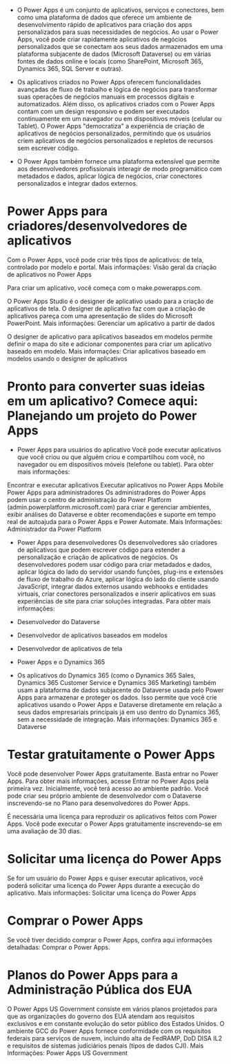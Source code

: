 - O Power Apps é um conjunto de aplicativos, serviços e conectores, bem como uma plataforma de dados que oferece um ambiente de desenvolvimento rápido de aplicativos para criação dos apps personalizados para suas necessidades de negócios. Ao usar o Power Apps, você pode criar rapidamente aplicativos de negócios personalizados que se conectam aos seus dados armazenados em uma plataforma subjacente de dados (Microsoft Dataverse) ou em várias fontes de dados online e locais (como SharePoint, Microsoft 365, Dynamics 365, SQL Server e outras).


- Os aplicativos criados no Power Apps oferecem funcionalidades avançadas de fluxo de trabalho e lógica de negócios para transformar suas operações de negócios manuais em processos digitais e automatizados. Além disso, os aplicativos criados com o Power Apps contam com um design responsivo e podem ser executados continuamente em um navegador ou em dispositivos móveis (celular ou Tablet). O Power Apps "democratiza" a experiência de criação de aplicativos de negócios personalizados, permitindo que os usuários criem aplicativos de negócios personalizados e repletos de recursos sem escrever código.

- O Power Apps também fornece uma plataforma extensível que permite aos desenvolvedores profissionais interagir de modo programático com metadados e dados, aplicar lógica de negócios, criar conectores personalizados e integrar dados externos.

# Power Apps para criadores/desenvolvedores de aplicativos
Com o Power Apps, você pode criar três tipos de aplicativos: de tela, controlado por modelo e portal. Mais informações: Visão geral da criação de aplicativos no Power Apps

Para criar um aplicativo, você começa com o make.powerapps.com.

O Power Apps Studio é o designer de aplicativo usado para a criação de aplicativos de tela. O designer de aplicativo faz com que a criação de aplicativos pareça com uma apresentação de slides do Microsoft PowerPoint. Mais informações: Gerenciar um aplicativo a partir de dados

O designer de aplicativo para aplicativos baseados em modelos permite definir o mapa do site e adicionar componentes para criar um aplicativo baseado em modelo. Mais informações: Criar aplicativos baseado em modelos usando o designer de aplicativos

# Pronto para converter suas ideias em um aplicativo? Comece aqui: Planejando um projeto do Power Apps

- Power Apps para usuários do aplicativo
Você pode executar aplicativos que você criou ou que alguém criou e compartilhou com você, no navegador ou em dispositivos móveis (telefone ou tablet). Para obter mais informações:

Encontrar e executar aplicativos
Executar aplicativos no Power Apps Mobile
Power Apps para administradores
Os administradores do Power Apps podem usar o centro de administração do Power Platform (admin.powerplatform.microsoft.com) para criar e gerenciar ambientes, exibir análises do Dataverse e obter recomendações e suporte em tempo real de autoajuda para o Power Apps e Power Automate. Mais Informações: Administrador da Power Platform

- Power Apps para desenvolvedores
Os desenvolvedores são criadores de aplicativos que podem escrever código para estender a personalização e criação de aplicativos de negócios. Os desenvolvedores podem usar código para criar metadados e dados, aplicar lógica do lado do servidor usando funções, plug-ins e extensões de fluxo de trabalho do Azure, aplicar lógica do lado do cliente usando JavaScript, integrar dados externos usando webhooks e entidades virtuais, criar conectores personalizados e inserir aplicativos em suas experiências de site para criar soluções integradas. Para obter mais informações:

- Desenvolvedor do Dataverse
- Desenvolvedor de aplicativos baseados em modelos
- Desenvolvedor de aplicativos de tela
- Power Apps e o Dynamics 365
- Os aplicativos do Dynamics 365 (como o Dynamics 365 Sales, Dynamics 365 Customer Service e Dynamics 365 Marketing) também usam a plataforma de dados subjacente do Dataverse usada pelo Power Apps para armazenar e proteger os dados. Isso permite que você crie aplicativos usando o Power Apps e Dataverse diretamente em relação a seus dados empresariais principais já em uso dentro do Dynamics 365, sem a necessidade de integração. Mais informações: Dynamics 365 e Dataverse

# Testar gratuitamente o Power Apps
Você pode desenvolver Power Apps gratuitamente. Basta entrar no Power Apps. Para obter mais informações, acesse Entrar no Power Apps pela primeira vez. Inicialmente, você terá acesso ao ambiente padrão. Você pode criar seu próprio ambiente de desenvolvedor com o Dataverse inscrevendo-se no Plano para desenvolvedores do Power Apps.

É necessária uma licença para reproduzir os aplicativos feitos com Power Apps. Você pode executar o Power Apps gratuitamente inscrevendo-se em uma avaliação de 30 dias.

# Solicitar uma licença do Power Apps
Se for um usuário do Power Apps e quiser executar aplicativos, você poderá solicitar uma licença do Power Apps durante a execução do aplicativo. Mais informações: Solicitar uma licença do Power Apps

# Comprar o Power Apps
Se você tiver decidido comprar o Power Apps, confira aqui informações detalhadas: Comprar o Power Apps.

# Planos do Power Apps para a Administração Pública dos EUA
O Power Apps US Government consiste em vários planos projetados para que as organizações do governo dos EUA atendam aos requisitos exclusivos e em constante evolução do setor público dos Estados Unidos. O ambiente GCC do Power Apps fornece conformidade com os requisitos federais para serviços de nuvem, incluindo alta de FedRAMP, DoD DISA IL2 e requisitos de sistemas judiciários penais (tipos de dados CJI). Mais Informações: Power Apps US Government

